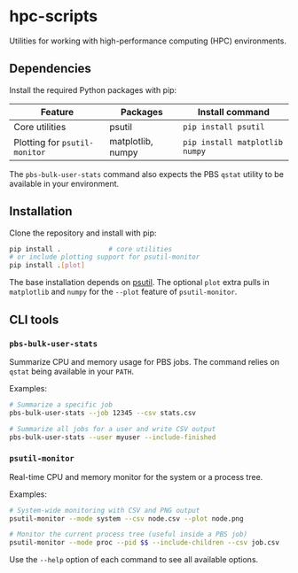 # hpc-scripts

Utilities for working with high-performance computing (HPC) environments.

## Dependencies

Install the required Python packages with pip:

| Feature | Packages | Install command |
| ------- | -------- | ---------------- |
| Core utilities | psutil | `pip install psutil` |
| Plotting for `psutil-monitor` | matplotlib, numpy | `pip install matplotlib numpy` |

The `pbs-bulk-user-stats` command also expects the PBS `qstat` utility to be
available in your environment.

## Installation

Clone the repository and install with pip:

```bash
pip install .            # core utilities
# or include plotting support for psutil-monitor
pip install .[plot]
```

The base installation depends on [psutil](https://pypi.org/project/psutil/).
The optional `plot` extra pulls in `matplotlib` and `numpy` for the `--plot`
feature of `psutil-monitor`.

## CLI tools

### `pbs-bulk-user-stats`

Summarize CPU and memory usage for PBS jobs. The command relies on `qstat`
being available in your `PATH`.

Examples:

```bash
# Summarize a specific job
pbs-bulk-user-stats --job 12345 --csv stats.csv 

# Summarize all jobs for a user and write CSV output
pbs-bulk-user-stats --user myuser --include-finished
```

### `psutil-monitor`

Real-time CPU and memory monitor for the system or a process tree.

Examples:

```bash
# System-wide monitoring with CSV and PNG output
psutil-monitor --mode system --csv node.csv --plot node.png

# Monitor the current process tree (useful inside a PBS job)
psutil-monitor --mode proc --pid $$ --include-children --csv job.csv
```

Use the `--help` option of each command to see all available options.
